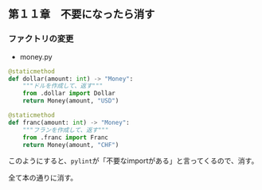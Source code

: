 ## 第１１章　不要になったら消す

### ファクトリの変更

* money.py

```python
@staticmethod
def dollar(amount: int) -> "Money":
    """ドルを作成して、返す"""
    from .dollar import Dollar
    return Money(amount, "USD")

@staticmethod
def franc(amount: int) -> "Money":
    """フランを作成して、返す"""
    from .franc import Franc
    return Money(amount, "CHF")
```

このようにすると、`pylint`が「不要なimportがある」と言ってくるので、消す。

全て本の通りに消す。